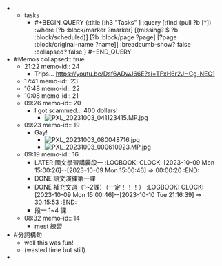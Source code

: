 -
	- tasks
		- #+BEGIN_QUERY
		  {:title [:h3 "Tasks" ]
		  :query [:find (pull ?b [*])
		  :where
		    [?b :block/marker ?marker]
		    [(missing? $ ?b :block/scheduled)]
		    [?b :block/page ?page]
		    [?page :block/original-name ?name]]
		  :breadcumb-show? false
		  :collapsed? false
		  }
		  #+END_QUERY
- #Memos
  collapsed:: true
	- 21:22
	  memo-id:: 24
		- Trips...
		  https://youtu.be/Dsf6ADwJ66E?si=TFxH6r2JHCg-NEG1
	- 17:41
	  memo-id:: 23
	- 16:48
	  memo-id:: 22
	- 10:08
	  memo-id:: 21
	- 09:26
	  memo-id:: 20
		- I got scammed... 400 dollars!
			- ![PXL_20231003_041123415.MP.jpg](undefined)
	- 09:23
	  memo-id:: 19
		- Gay!
			- ![PXL_20231003_080048716.jpg](undefined)
			- ![PXL_20231003_000610923.MP.jpg](undefined)
	- 09:19
	  memo-id:: 16
		- LATER  國文學習講義段一 
		  :LOGBOOK:
		  CLOCK: [2023-10-09 Mon 15:00:26]--[2023-10-09 Mon 15:00:46] =>  00:00:20
		  :END:
		- DONE  語文演練第一課
		- DONE  補充文選（1~2課）（一定！！！） 
		  :LOGBOOK:
		  CLOCK: [2023-10-09 Mon 15:00:46]--[2023-10-10 Tue 21:16:39] =>  30:15:53
		  :END:
		- 段一 1~4 課
	- 08:32
	  memo-id:: 14
		- mest 練習
- #分詞構句
	- well this was fun!
	- (wasted time but still)
-